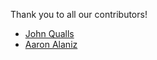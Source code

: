 <!---
Recommended contributor format

* [Your Name or Github ID](link to Github profile)
-->

Thank you to all our contributors!

* [John Qualls](https://github.com/Alton09)
* [Aaron Alaniz](https://github.com/aaalaniz)